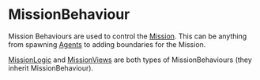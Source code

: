 # MissionBehaviour

Mission Behaviours are used to control the [Mission](mission.md). This can be anything from spawning [Agents](agent.md) to adding boundaries for the Mission.

[MissionLogic](missionlogic.md) and [MissionViews](missionview.md) are both types of MissionBehaviours \(they inherit MissionBehaviour\).

